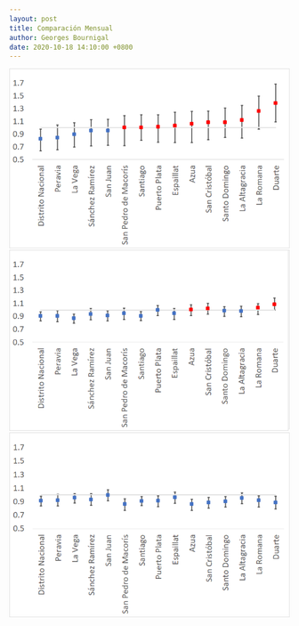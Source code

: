 ```yaml
---
layout: post
title: Comparación Mensual
author: Georges Bournigal
date: 2020-10-18 14:10:00 +0800
---
```

![image](/assets/img/Estimaciones/actual.png)
![image](/assets/img/Estimaciones/1mes.png)
![image](/assets/img/Estimaciones/2meses.png)

